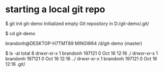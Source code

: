 # starting a local git repo
$ git init git-demo
Initialized empty Git repository in D:/git-demo/.git/

$ cd git-demo

brandonh@DESKTOP-H7TMT89 MINGW64 /d/git-demo (master)


$ ls -al
total 8
drwxr-xr-x 1 brandonh 197121 0 Oct 16 12:16 ./
drwxr-xr-x 1 brandonh 197121 0 Oct 16 12:16 ../
drwxr-xr-x 1 brandonh 197121 0 Oct 16 12:16 .git/
